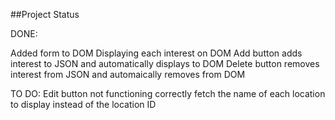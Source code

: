 ##Project Status

DONE:

Added form to DOM
Displaying each interest on DOM
Add button adds interest to JSON and automatically displays to DOM
Delete button removes interest from JSON and automaically removes from DOM

TO DO:
Edit button not functioning correctly
fetch the name of each location to display instead of the location ID
